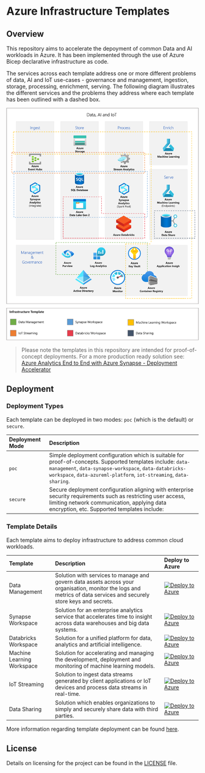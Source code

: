 # Azure Infrastructure Templates

## Overview

This repository aims to accelerate the depoyment of common Data and AI workloads in Azure. It has been implemented through the use of Azure Bicep declarative infrastructure as code.

The services across each template address one or more different problems of data, AI and IoT use-cases - governance and management, ingestion, storage, processing, enrichment, serving. The following diagram illustrates the different services and the problems they address where each template has been outlined with a dashed box.

<img src="./.github/docs/diagrams/infrastructure-templates-overview.png" alt="infrastructure-templates-overview" width="680" />

> Please note the templates in this repository are intended for proof-of-concept deployments. For a more production ready solution see: [Azure Analytics End to End with Azure Synapse - Deployment Accelerator](https://github.com/fabragaMS/AzureAnalyticsE2E)

## Deployment

### Deployment Types

Each template can be deployed in two modes: `poc` (which is the default) or `secure`.

| Deployment Mode   | Description |
|:------------------|:------------------|
| `poc` | Simple deployment configuration which is suitable for proof-of-concepts. Supported templates include: `data-management`, `data-synapse-workspace`, `data-databricks-workspace`, `data-azureml-platform`, `iot-streaming`, `data-sharing`. |
| `secure` | Secure deployment configuration aligning with enterprise security requirements such as restricting user access, limiting network communication, applying data encryption, etc. Supported templates include: |

### Template Details

Each template aims to deploy infrastructure to address common cloud workloads.

| Template   | Description | Deploy to Azure |
|:---------------------------|:------------|:----------------|
| Data Management | Solution with services to manage and govern data assets across your organisation, monitor the logs and metrics of data services and securely store keys and secrets. | &nbsp; &nbsp; &nbsp; &nbsp; &nbsp; &nbsp; &nbsp; &nbsp; [![Deploy to Azure](https://aka.ms/deploytoazurebutton)](https://portal.azure.com/#create/Microsoft.Template/uri/https%3A%2F%2Fraw.githubusercontent.com%2Fnfmoore%2Fazure-infrastructure-templates%2Fdevelopment%2Fdata-management%2Fmain.json) &nbsp; &nbsp; &nbsp; &nbsp; &nbsp; &nbsp; &nbsp; &nbsp; |
| Synapse Workspace | Solution for an enterprise analytics service that accelerates time to insight across data warehouses and big data systems. | [![Deploy to Azure](https://aka.ms/deploytoazurebutton)](https://portal.azure.com/#create/Microsoft.Template/uri/https%3A%2F%2Fraw.githubusercontent.com%2Fnfmoore%2Fazure-infrastructure-templates%2Fdevelopment%2Fdata-synapse-workspace%2Fmain.json) |
| Databricks Workspace | Solution for a unified platform for data, analytics and artificial intelligence.| [![Deploy to Azure](https://aka.ms/deploytoazurebutton)](https://portal.azure.com/#create/Microsoft.Template/uri/https%3A%2F%2Fraw.githubusercontent.com%2Fnfmoore%2Fazure-infrastructure-templates%2Fdevelopment%2Fdata-databricks-workspace%2Fmain.json) |
| Machine Learning Workspace | Solution for accelerating and managing the development, deployment and monitoring of machine learning models. | [![Deploy to Azure](https://aka.ms/deploytoazurebutton)](https://portal.azure.com/#create/Microsoft.Template/uri/https%3A%2F%2Fraw.githubusercontent.com%2Fnfmoore%2Fazure-infrastructure-templates%2Fdevelopment%2Fai-azureml-workspace%2Fmain.json) |
| IoT Streaming | Solution to ingest data streams generated by client applications or IoT devices and process data streams in real-time. | [![Deploy to Azure](https://aka.ms/deploytoazurebutton)](https://portal.azure.com/#create/Microsoft.Template/uri/https%3A%2F%2Fraw.githubusercontent.com%2Fnfmoore%2Fazure-infrastructure-templates%2Fdevelopment%2Fiot-streaming%2Fmain.json) |
| Data Sharing | Solution which enables organizations to simply and securely share data with third parties. | [![Deploy to Azure](https://aka.ms/deploytoazurebutton)](https://portal.azure.com/#create/Microsoft.Template/uri/https%3A%2F%2Fraw.githubusercontent.com%2Fnfmoore%2Fazure-infrastructure-templates%2Fdevelopment%2Fdata-sharing%2Fmain.json) |

More information regarding template deployment can be found [here](./.github/docs/template-deployment.md).

## License

Details on licensing for the project can be found in the [LICENSE](./LICENSE) file.

